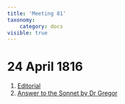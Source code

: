 ```yaml
---
title: 'Meeting 81'
taxonomy:
    category: docs
visible: true
---
```


# 24 April 1816

1. [Editorial](editorial)  
2. [Answer to the Sonnet by Dr Gregor](answer)
